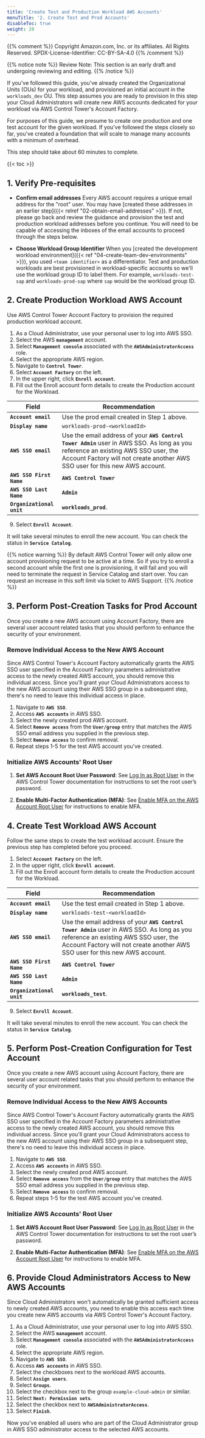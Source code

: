 ```yaml
---
title: 'Create Test and Production Workload AWS Accounts'
menuTitle: '2. Create Test and Prod Accounts'
disableToc: true
weight: 20
---
```


{{% comment %}}
Copyright Amazon.com, Inc. or its affiliates. All Rights Reserved.
SPDX-License-Identifier: CC-BY-SA-4.0
{{% /comment %}}

{{% notice note %}}
Review Note: This section is an early draft and undergoing reviewing and editing.
{{% /notice %}}

If you've followed this guide, you've already created the Organizational Units (OUs) for your workload, and provisioned an initial account in the `workloads_dev` OU.  This step assumes you are ready to provision In this step your Cloud Administrators will create new AWS accounts dedicated for your workload via AWS Control Tower's Account Factory.  

For purposes of this guide, we presume to create one production and one test account for the given workload.  If you've followed the steps closely so far, you've created a foundation that will scale to manage many accounts with a minimum of overhead.  

This step should take about 60 minutes to complete.

{{< toc >}}

## 1. Verify Pre-requisites
- **Confirm email addresses** Every AWS account requires a unique email address for the "root" user.  You may have [created these addresses in an earlier step]({{< relref "02-obtain-email-addresses" >}}).  If not, please go back and review the guidance and provision the test and production workload addresses before you continue.  You will need to be capable of accessing the inboxes of the email accounts to proceed through the steps below.

- **Choose Workload Group Identifier** When you [created the development workload environment]({{< ref "04-create-team-dev-environments" >}}), you used `<team identifier>` as a differentiator.  Test and production workloads are best provisioned in workload-specific accounts so we'll use the workload group ID to label them.  For example, `workloads-test-sap` and `workloads-prod-sap` where `sap` would be the workload group ID.

## 2. Create Production Workload AWS Account
Use AWS Control Tower Account Factory to provision the required production workload account.

1. As a Cloud Administrator, use your personal user to log into AWS SSO.
2. Select the AWS **`management`** account.
3. Select **`Management console`** associated with the **`AWSAdministratorAccess`** role.
4. Select the appropriate AWS region.
5. Navigate to **`Control Tower`**.
6. Select **`Account Factory`** on the left.
7. In the upper right, click **`Enroll account`**.
8. Fill out the Enroll account form details to create the Production account for the Workload.

|Field|Recommendation|
|-----|---------------|
|**`Account email`**|Use the prod email created in Step 1 above.|
|**`Display name`**|`workloads-prod-<workloadId>`
|**`AWS SSO email`**|Use the email address of your **`AWS Control Tower Admin`** user in AWS SSO.  As long as you reference an existing AWS SSO user, the Account Factory will not create another AWS SSO user for this new AWS account.|
|**`AWS SSO First Name`**|**`AWS Control Tower`**|
|**`AWS SSO Last Name`**|**`Admin`**|
|**`Organizational unit`**|**`workloads_prod`**.|

9. Select **`Enroll Account`**.

It will take several minutes to enroll the new account. You can check the status in **`Service Catalog`**.


{{% notice warning %}}
By default AWS Control Tower will only allow one account provisioning request to be active at a time.  So if you try to enroll a second account while the first one is provisioning, it will fail and you will need to terminate the request in Service Catalog and start over.  You can request an increase in this soft limit via ticket to AWS Support.
{{% /notice %}}

## 3. Perform Post-Creation Tasks for Prod Account

Once you create a new AWS account using Account Factory, there are several user account related tasks that you should perform to enhance the security of your environment.

### Remove Individual Access to the New AWS Account

Since AWS Control Tower's Account Factory automatically grants the AWS SSO user specified in the Account Factory parameters administrative access to the newly created AWS account, you should remove this individual access.  Since you'll grant your Cloud Administrators access to the new AWS account using their AWS SSO group in a subsequent step, there's no need to leave this individual access in place.

1. Navigate to **`AWS SSO`**.
2. Access **`AWS accounts`** in AWS SSO.
3. Select the newly created prod AWS account.
4. Select **`Remove access`** from the **`User/group`** entry that matches the AWS SSO email address you supplied in the previous step.
5. Select **`Remove access`** to confirm removal.
6. Repeat steps 1-5 for the test AWS account you've created.

### Initialize AWS Accounts' Root User  

1. **Set AWS Account Root User Password**: See [Log In as Root User](https://docs.aws.amazon.com/controltower/latest/userguide/best-practices.html#root-login) in the AWS Control Tower documentation for instructions to set the root user’s password.

2. **Enable Multi-Factor Authentication (MFA)**: See [Enable MFA on the AWS Account Root User](https://docs.aws.amazon.com/IAM/latest/UserGuide/id_root-user.html#id_root-user_manage_mfa) for instructions to enable MFA.

## 4. Create Test Workload AWS Account
Follow the same steps to create the test workload account.  Ensure the previous step has completed before you proceed.

1. Select **`Account Factory`** on the left.
2. In the upper right, click **`Enroll account`**.
3. Fill out the Enroll account form details to create the Production account for the Workload.

|Field|Recommendation|
|-----|---------------|
|**`Account email`**|Use the test email created in Step 1 above.|
|**`Display name`**|`workloads-test-<workloadId>`
|**`AWS SSO email`**|Use the email address of your **`AWS Control Tower Admin`** user in AWS SSO.  As long as you reference an existing AWS SSO user, the Account Factory will not create another AWS SSO user for this new AWS account.|
|**`AWS SSO First Name`**|**`AWS Control Tower`**|
|**`AWS SSO Last Name`**|**`Admin`**|
|**`Organizational unit`**|**`workloads_test`**.|

9. Select **`Enroll Account`**.

It will take several minutes to enroll the new account. You can check the status in **`Service Catalog`**.


## 5. Perform Post-Creation Configuration for Test Account

Once you create a new AWS account using Account Factory, there are several user account related tasks that you should perform to enhance the security of your environment.

### Remove Individual Access to the New AWS Accounts

Since AWS Control Tower's Account Factory automatically grants the AWS SSO user specified in the Account Factory parameters administrative access to the newly created AWS account, you should remove this individual access.  Since you'll grant your Cloud Administrators access to the new AWS account using their AWS SSO group in a subsequent step, there's no need to leave this individual access in place.

1. Navigate to **`AWS SSO`**.
2. Access **`AWS accounts`** in AWS SSO.
3. Select the newly created prod AWS account.
4. Select **`Remove access`** from the **`User/group`** entry that matches the AWS SSO email address you supplied in the previous step.
5. Select **`Remove access`** to confirm removal.
6. Repeat steps 1-5 for the test AWS account you've created.

### Initialize AWS Accounts' Root User  

1. **Set AWS Account Root User Password**: See [Log In as Root User](https://docs.aws.amazon.com/controltower/latest/userguide/best-practices.html#root-login) in the AWS Control Tower documentation for instructions to set the root user’s password.

2. **Enable Multi-Factor Authentication (MFA)**: See [Enable MFA on the AWS Account Root User](https://docs.aws.amazon.com/IAM/latest/UserGuide/id_root-user.html#id_root-user_manage_mfa) for instructions to enable MFA.

## 6. Provide Cloud Administrators Access to New AWS Accounts
Since Cloud Administrators won't automatically be granted sufficient access to newly created AWS accounts, you need to enable this access each time you create new AWS accounts via AWS Control Tower's Account Factory.

1. As a Cloud Administrator, use your personal user to log into AWS SSO.
2. Select the AWS **`management`** account.
3. Select **`Management console`** associated with the **`AWSAdministratorAccess`** role.
4. Select the appropriate AWS region.
5. Navigate to **`AWS SSO`**.
6. Access **`AWS accounts`** in AWS SSO.
7. Select the checkboxes next to the workload AWS accounts.
8. Select **`Assign users`**.
9. Select **`Groups`**.
10. Select the checkbox next to the group `example-cloud-admin` or similar.
11. Select **`Next: Permission sets`**.
12. Select the checkbox next to **`AWSAdministratorAccess`**.
13. Select **`Finish`**.

Now you've enabled all users who are part of the Cloud Administrator group in AWS SSO administrator access to the selected AWS accounts.
